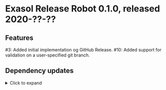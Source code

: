 # Exasol Release Robot 0.1.0, released 2020-??-??

## Features

#3: Added initial implementation og GitHub Release.
#10: Added support for validation on a user-specified git branch.

## Dependency updates

<details>
  <summary>Click to expand</summary>
  
* Added `org.kohsuke:github-api:1.116`
* Added `commons-cli:commons-cli:1.4`
* Added `org.json:json:20200518`
* Added `org.mockito:mockito-core:3.5.2`
* Added `org.junit.jupiter:junit-jupiter:5.6.2`
* Added `org.hamcrest:hamcrest:2.2`
* Added `org.apache.maven.plugins:maven-compiler-plugin:3.8.1`
* Added `org.apache.maven.plugins:maven-surefire-plugin:3.0.0-M4`
* Added `org.apache.maven.plugins:maven-assembly-plugin:3.3.0`
* Added `org.codehaus.mojo:versions-maven-plugin:2.7`
* Added `org.sonatype.ossindex.maven:ossindex-maven-plugin:3.1.0`
* Added `org.apache.maven.plugins:maven-enforcer-plugin:3.0.0-M3`
* Added `org.jacoco:jacoco-maven-plugin:0.8.5`

</details>
